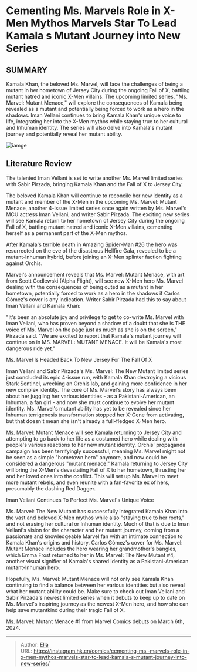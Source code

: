 #  Cementing Ms. Marvels Role in X-Men Mythos  Marvels Star To Lead Kamala s Mutant Journey into New Series


## SUMMARY 



  Kamala Khan, the beloved Ms. Marvel, will face the challenges of being a mutant in her hometown of Jersey City during the ongoing Fall of X, battling mutant hatred and iconic X-Men villains.   The upcoming limited series, &#34;Ms. Marvel: Mutant Menace,&#34; will explore the consequences of Kamala being revealed as a mutant and potentially being forced to work as a hero in the shadows.   Iman Vellani continues to bring Kamala Khan&#39;s unique voice to life, integrating her into the X-Men mythos while staying true to her cultural and Inhuman identity. The series will also delve into Kamala&#39;s mutant journey and potentially reveal her mutant ability.  

![iamge](https://static1.srcdn.com/wordpress/wp-content/uploads/2023/11/kamala-khan-getting-powers-in-ms-marvel.png)

## Literature Review

The talented Iman Vellani is set to write another Ms. Marvel limited series with Sabir Pirzada, bringing Kamala Khan and the Fall of X to Jersey City.




The beloved Kamala Khan will continue to reconcile her new identity as a mutant and member of the X-Men in the upcoming Ms. Marvel: Mutant Menace, another 4-issue limited series once again written by Ms. Marvel&#39;s MCU actress Iman Vellani, and writer Sabir Pirzada. The exciting new series will see Kamala return to her hometown of Jersey City during the ongoing Fall of X, battling mutant hatred and iconic X-Men villains, cementing herself as a permanent part of the X-Men mythos.




After Kamala&#39;s terrible death in Amazing Spider-Man #26 the hero was resurrected on the eve of the disastrous Hellfire Gala, revealed to be a mutant-Inhuman hybrid, before joining an X-Men splinter faction fighting against Orchis.

          

Marvel&#39;s announcement reveals that Ms. Marvel: Mutant Menace, with art from Scott Godlewski (Alpha Flight), will see new X-Men hero Ms. Marvel dealing with the consequences of being outed as a mutant in her hometown, potentially forced to work as a hero in the shadows if Carlos Gómez&#39;s cover is any indication. Writer Sabir Pirzada had this to say about Iman Vellani and Kamala Khan:


&#34;It&#39;s been an absolute joy and privilege to get to co-write Ms. Marvel with Iman Vellani, who has proven beyond a shadow of a doubt that she is THE voice of Ms. Marvel on the page just as much as she is on the screen,&#34; Pirzada said. &#34;We are excited to report that Kamala&#39;s mutant journey will continue on in MS. MARVEL: MUTANT MENACE. It will be Kamala&#39;s most dangerous ride yet.&#34;






 Ms. Marvel Is Headed Back To New Jersey For The Fall Of X 
          

Iman Vellani and Sabir Pirzada&#39;s Ms. Marvel: The New Mutant limited series just concluded its epic 4-issue run, with Kamala Khan destroying a vicious Stark Sentinel, wrecking an Orchis lab, and gaining more confidence in her new complex identity. The core of Ms. Marvel&#39;s story has always been about her juggling her various identities - as a Pakistani-American, an Inhuman, a fan girl - and now she must continue to evolve her mutant identity. Ms. Marvel&#39;s mutant ability has yet to be revealed since her Inhuman terrigenesis transformation stopped her X-Gene from activating, but that doesn&#39;t mean she isn&#39;t already a full-fledged X-Men hero.

Ms. Marvel: Mutant Menace will see Kamala returning to Jersey City and attempting to go back to her life as a costumed hero while dealing with people&#39;s various reactions to her new mutant identity. Orchis&#39; propaganda campaign has been terrifyingly successful, meaning Ms. Marvel might not be seen as a simple &#34;hometown hero&#34; anymore, and now could be considered a dangerous &#34;mutant menace.&#34; Kamala returning to Jersey City will bring the X-Men&#39;s devastating Fall of X to her hometown, thrusting her and her loved ones into the conflict. This will set up Ms. Marvel to meet more mutant rebels, and even reunite with a fan-favorite ex of hers, presumably the dashing Red Dagger.






 Iman Vellani Continues To Perfect Ms. Marvel&#39;s Unique Voice 
          

Ms. Marvel: The New Mutant has successfully integrated Kamala Khan into the vast and beloved X-Men mythos while also &#34;staying true to her roots,&#34; and not erasing her cultural or Inhuman identity. Much of that is due to Iman Vellani&#39;s vision for the character and her mutant journey, coming from a passionate and knowledgeable Marvel fan with an intimate connection to Kamala Khan&#39;s origins and history. Carlos Gómez&#39;s cover for Ms. Marvel: Mutant Menace includes the hero wearing her grandmother&#39;s bangles, which Emma Frost returned to her in Ms. Marvel: The New Mutant #4, another visual signifier of Kamala&#39;s shared identity as a Pakistani-American mutant-Inhuman hero.

Hopefully, Ms. Marvel: Mutant Menace will not only see Kamala Khan continuing to find a balance between her various identities but also reveal what her mutant ability could be. Make sure to check out Iman Vellani and Sabir Pirzada&#39;s newest limited series when it debuts to keep up to date on Ms. Marvel&#39;s inspiring journey as the newest X-Men hero, and how she can help save mutantkind during their tragic Fall of X.




Ms. Marvel: Mutant Menace #1 from Marvel Comics debuts on March 6th, 2024.



---

> Author: [Ella](https://instagram.hk.cn/)  
> URL: https://instagram.hk.cn/comics/cementing-ms.-marvels-role-in-x-men-mythos-marvels-star-to-lead-kamala-s-mutant-journey-into-new-series/  

